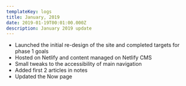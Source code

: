 ```yaml
---
templateKey: logs
title: January, 2019
date: 2019-01-19T00:01:00.000Z
description: January 2019 update
---
```


- Launched the initial re-design of the site and completed targets for phase 1 goals
- Hosted on Netlify and content managed on Netlify CMS
- Small tweaks to the accessibility of main navigation
- Added first 2 articles in notes
- Updated the Now page